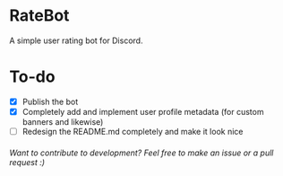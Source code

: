# RateBot
A simple user rating bot for Discord.

# To-do
- [x] Publish the bot
- [x] Completely add and implement user profile metadata (for custom banners and likewise)
- [ ] Redesign the README.md completely and make it look nice

<h6>Want to contribute to development? Feel free to make an issue or a pull request :)</h6>
